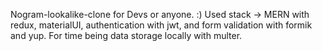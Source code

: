 Nogram-lookalike-clone for Devs or anyone. :)
Used stack -> MERN with redux, materialUI, authentication with jwt, and form validation with formik and yup. For time being data storage locally with multer.